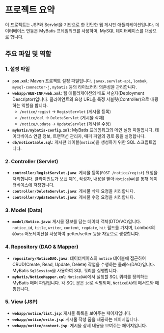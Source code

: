 # 프로젝트 요약

이 프로젝트는 JSP와 Servlet을 기반으로 한 간단한 웹 게시판 애플리케이션입니다. 데이터베이스 연동은 MyBatis 프레임워크를 사용하며, MySQL 데이터베이스를 대상으로 합니다.

## 주요 파일 및 역할

### 1. 설정 파일

*   **`pom.xml`**: Maven 프로젝트 설정 파일입니다. `javax.servlet-api`, `lombok`, `mysql-connector-j`, `mybatis` 등의 라이브러리 의존성을 관리합니다.
*   **`webapp/WEB-INF/web.xml`**: 웹 애플리케이션의 배포 서술자(Deployment Descriptor)입니다. 클라이언트의 요청 URL을 특정 서블릿(Controller)으로 매핑하는 역할을 합니다.
    *   `/notice/regist` -> `RegistServlet` (게시물 등록)
    *   `/notice/del` -> `DeleteServlet` (게시물 삭제)
    *   `/notice/update` -> `UpdateServlet` (게시물 수정)
*   **`mybatis/mybatis-config.xml`**: MyBatis 프레임워크의 메인 설정 파일입니다. 데이터베이스 연결 정보, 트랜잭션 관리자, 매퍼 파일의 경로 등을 설정합니다.
*   **`db/noticetable.sql`**: 게시판 테이블(`notice`)을 생성하기 위한 SQL 스크립트입니다.

### 2. Controller (Servlet)

*   **`controller/RegistServlet.java`**: 게시물 등록(`POST /notice/regist`) 요청을 처리합니다. 클라이언트가 보낸 제목, 작성자, 내용을 받아 `NoticeDAO`를 통해 데이터베이스에 저장합니다.
*   **`controller/DeleteServlet.java`**: 게시물 삭제 요청을 처리합니다.
*   **`controller/UpdateServlet.java`**: 게시물 수정 요청을 처리합니다.

### 3. Model (Data)

*   **`model/Notice.java`**: 게시물 정보를 담는 데이터 객체(DTO/VO)입니다. `notice_id`, `title`, `writer`, `content`, `regdate`, `hit` 필드를 가지며, Lombok의 `@Data` 어노테이션을 사용하여 getter/setter 등을 자동으로 생성합니다.

### 4. Repository (DAO & Mapper)

*   **`repository/NoticeDAO.java`**: 데이터베이스의 `notice` 테이블에 접근하여 CRUD(Create, Read, Update, Delete) 작업을 수행하는 클래스(DAO)입니다. MyBatis `SqlSession`을 사용하여 SQL 쿼리를 실행합니다.
*   **`mybatis/NoticeMapper.xml`**: `NoticeDAO`에서 실행할 SQL 쿼리를 정의하는 MyBatis 매퍼 파일입니다. 각 SQL 문은 `id`로 식별되며, `NoticeDAO`의 메서드와 매핑됩니다.

### 5. View (JSP)

*   **`webapp/notice/list.jsp`**: 게시물 목록을 보여주는 페이지입니다.
*   **`webapp/notice/write.jsp`**: 게시물 작성 폼을 제공하는 페이지입니다.
*   **`webapp/notice/content.jsp`**: 게시물 상세 내용을 보여주는 페이지입니다.
